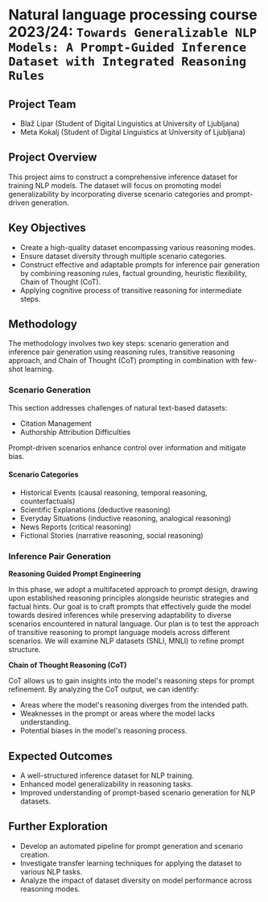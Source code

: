 # Natural language processing course 2023/24: `Towards Generalizable NLP Models: A Prompt-Guided Inference Dataset with Integrated Reasoning Rules`



## Project Team

* Blaž Lipar (Student of Digital Linguistics at University of Ljubljana)
* Meta Kokalj (Student of Digital Linguistics at University of Ljubljana)


## Project Overview

This project aims to construct a comprehensive inference dataset for training NLP models. The dataset will focus on promoting model generalizability by incorporating diverse scenario categories and prompt-driven generation.

## Key Objectives

* Create a high-quality dataset encompassing various reasoning modes.
* Ensure dataset diversity through multiple scenario categories.
* Construct effective and adaptable prompts for inference pair generation by combining reasoning rules, factual grounding, heuristic flexibility, Chain of Thought (CoT).
* Applying cognitive process of transitive reasoning for intermediate steps.

## Methodology
The methodology involves two key steps: scenario generation and inference pair generation using reasoning rules, transitive reasoning approach, and Chain of Thought (CoT) prompting in combination with few-shot learning. 

### Scenario Generation

This section addresses challenges of natural text-based datasets:
* Citation Management
* Authorship Attribution Difficulties

Prompt-driven scenarios enhance control over information and mitigate bias.

#### Scenario Categories

* Historical Events (causal reasoning, temporal reasoning, counterfactuals)
* Scientific Explanations (deductive reasoning)
* Everyday Situations (inductive reasoning, analogical reasoning)
* News Reports (critical reasoning)
* Fictional Stories (narrative reasoning, social reasoning)

### Inference Pair Generation


**Reasoning Guided Prompt Engineering**

In this phase, we adopt a multifaceted approach to prompt design, drawing upon established reasoning principles alongside heuristic strategies and factual hints. Our goal is to craft prompts that effectively guide the model towards desired inferences while preserving adaptability to diverse scenarios encountered in natural language.
Our plan is to test the approach of transitive reasoning to prompt language models across different scenarios. 
We will examine NLP datasets (SNLI, MNLI) to refine prompt structure.

**Chain of Thought Reasoning (CoT)**

CoT allows us to gain insights into the model's reasoning steps for prompt refinement. By analyzing the CoT output, we can identify:

* Areas where the model's reasoning diverges from the intended path.
* Weaknesses in the prompt or areas where the model lacks understanding.
* Potential biases in the model's reasoning process.


## Expected Outcomes

* A well-structured inference dataset for NLP training.
* Enhanced model generalizability in reasoning tasks.
* Improved understanding of prompt-based scenario generation for NLP datasets.


## Further Exploration

* Develop an automated pipeline for prompt generation and scenario creation.
* Investigate transfer learning techniques for applying the dataset to various NLP tasks.
* Analyze the impact of dataset diversity on model performance across reasoning modes.



